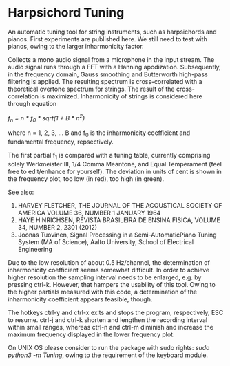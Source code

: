 # Harpsichord Tuning

An automatic tuning tool for string instruments, such as harpsichords and pianos. First experiments are published here. 
We still need to test with pianos, owing to the larger inharmonicity factor.

Collects a mono audio signal from a microphone in the input stream. The audio signal runs through a FFT with a
Hanning apodization. Subsequently, in the frequency domain, Gauss smoothing and Butterworth high-pass filtering is
 applied. The resulting spectrum is cross-correlated with a theoretical overtone spectrum for strings. The result of
 the cross-correlation is maximized. Inharmonicity of strings is considered here through equation

<em>f<sub>n</sub> = n * f<sub>0</sub> * sqrt(1 + B * n<sup>2</sup>)</em>

where n = 1, 2, 3, ... B and f<sub>0</sub> is the inharmonicity coefficient and fundamental frequency, repsectively.
 
The first partial f<sub>1</sub> is compared with a tuning table, currently comprising solely Werkmeister III, 
1/4 Comma Meantone, and Equal Temperament (feel free to edit/enhance for yourself). The deviation in units of cent is 
shown in the frequency plot, too low (in red), too high (in green).

See also:

1) HARVEY FLETCHER, THE JOURNAL OF THE ACOUSTICAL SOCIETY OF AMERICA VOLUME 36,
NUMBER 1 JANUARY 1964
2) HAYE HINRICHSEN, REVISTA BRASILEIRA DE ENSINA FISICA, VOLUME 34, NUMBER 2,
2301 (2012)
3) Joonas Tuovinen, Signal Processing in a Semi-AutomaticPiano Tuning System
(MA of Science), Aalto University, School of Electrical Engineering


Due to the low resolution of about 0.5 Hz/channel, the determination of inharmonicity coefficient seems somewhat 
difficult.
In order to achieve higher resolution the sampling interval needs to be enlarged, e.g. by pressing ctrl-k. However, that 
hampers the usability of this tool. Owing to the higher partials measured with this code, a determination of the 
inharmonicity coefficient appears feasible, though.

The hotkeys ctrl-y and ctrl-x exits and stops the program, respectively, ESC to resume. ctrl-j and ctrl-k shorten
and lengthen the recording interval within small ranges, whereas ctrl-n and ctrl-m diminish and increase the maximum 
frequency displayed in the lower frequency plot.

On UNIX OS please consider to run the package with sudo rights: <em>sudo python3 -m Tuning</em>, owing to
 the requirement of the keyboard module.